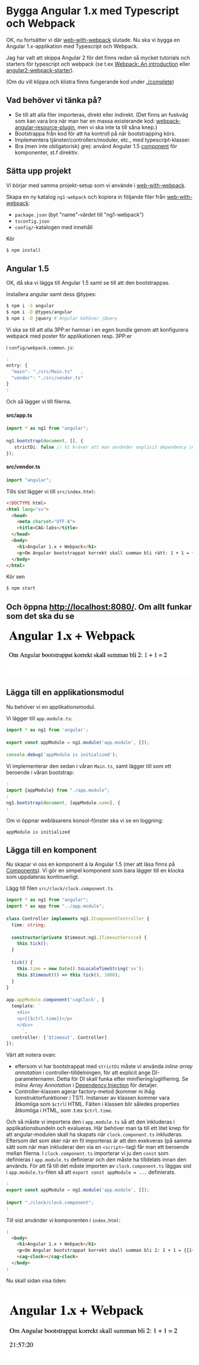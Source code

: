 Bygga Angular 1.x med Typescript och Webpack
==========================================
OK, nu fortsätter vi där [web-with-webpack](../web-with-webpack) slutade. Nu ska vi bygga en
Angular 1.x-applikation med Typescript och Webpack.

Jag har valt att skippa Angular 2 för det finns redan så mycket tutorials och
starters för typescript och webpack (se t.ex
[Webpack: An introduction](https://angular.io/docs/ts/latest/guide/webpack.html) eller
[angular2-webpack-starter](https://github.com/AngularClass/angular2-webpack-starter)).

(Om du vill klippa och klistra finns fungerande kod under [./complete](./complete))

Vad behöver vi tänka på?
------------------------

- Se till att alla filer importeras, direkt eller indirekt. (Det finns an fuskväg som kan vara
bra när man har en massa existerande kod:
[webpack-angular-resource-plugin](https://github.com/liyutech/webpack-angular-resource-plugin),
men vi ska inte ta till såna knep.)
- Bootstrappa från kod för att ha kontroll på när bootstrapping körs.
- Implementera tjänster/controllers/moduler, etc., med typescript-klasser. 
- Bra (men inte obligatorisk) grej: använd Angular 1.5 [component](https://docs.angularjs.org/guide/component) för komponenter, st.f direktiv.

Sätta upp projekt
-----------------
Vi börjar med samma projekt-setup som vi använde i [web-with-webpack](../web-with-webpack).

Skapa en ny katalog `ng1-webpack` och kopiera in följande filer från [web-with-webpack](../web-with-webpack): 

- `package.json` (byt "name"-värdet till "ng1-webpack") 
- `tsconfig.json`
- `config/`-katalogen med innehåll

Kör

```bash
$ npm install
```
	
Angular 1.5
-----------
OK, då ska vi lägga till Angular 1.5 samt se till att den bootstrappas.

Installera angular samt dess @types:

```bash
$ npm i -S angular
$ npm i -D @types/angular
$ npm i -D jquery # Angular behöver jQuery
```	

Vi ska se till att alla 3PP:er hamnar i en egen bundle genom att konfigurera webpack med poster för applikationen resp. 3PP:er 

i `config/webpack.common.js`:

```javascript
:
entry: {
  "main": "./src/Main.ts"	,
  "vendor": "./src/vendor.ts"
}
:
```

Och så lägger vi till filerna.

#### src/app.ts

```typescript
import * as ng1 from "angular";

ng1.bootstrap(document, [], {
   strictDi: false // Vi kräver att man använder explicit dependency injection
});
```	

#### src/vendor.ts

```typescript
import "angular";	
```

Tills sist lägger vi till `src/index.html`:

```html
<!DOCTYPE html>
<html lang="sv">
  <head>
    <meta charset="UTF-8">
    <title>CAG-labs</title>
  </head>
  <body>
    <h1>Angular 1.x + Webpack</h1>
    <p>Om Angular bootstrappat korrekt skall summan bli rätt: 1 + 1 = {{1+1}}</p>
  </body>
</html>
```

Kör sen 

```bash
$ npm start
```

Och öppna [http://localhost:8080/](http://localhost:8080/). 
Om allt funkar som det ska du se 
![Sida1](sida1.png)
---

Lägga till en applikationsmodul
-------------------------------
Nu behöver vi en applikationsmodul. 

Vi lägger till `app.module.ts`:

```typescript
import * as ng1 from 'angular';

export const appModule = ng1.module('app.module', []);

console.debug('appModule is initialized');
```

Vi implementerar den sedan i våran `Main.ts`, samt lägger till som ett 
 beroende i våran bootstrap:
 
```typescript
:
import {appModule} from "./app.module";
:
ng1.bootstrap(document, [appModule.name], {
:
```

Om vi öppnar webläsarens konsol-fönster ska vi se en loggning:
 
    appModule is initialized
    
Lägga till en komponent
-----------------------
Nu skapar vi oss en komponent á la Angular 1.5 (mer att läsa finns på [Components](https://docs.angularjs.org/guide/component)). Vi gör en simpel
komponent som bara lägger till en klocka som uppdateras kontinuerligt.

Lägg till filen `src/clock/clock.component.ts`

```typescript
import * as ng1 from "angular";
import * as app from "../app.module"; 

class Controller implements ng1.IComponentController {
  time: string;

  constructor(private $timeout:ng1.ITimeoutService) {
    this.tick();
  }

  tick() {
    this.time = new Date().toLocaleTimeString('sv');
    this.$timeout(() => this.tick(), 1000);
  }
}

app.appModule.component('cagClock', {
  template: `
    <div>
    <p>{{$ctrl.time}}</p>
    </div>
      `,
  controller: ['$timeout', Controller]
});
```
Värt att notera ovan: 

- eftersom vi har bootstrappat med `strictDi`
  måste vi använda _inline array annotation_ i controller-tilldelningen, 
  för att explicit ange DI-parameternamn. 
  Detta för DI skall funka efter minifiering/uglifiering.
  Se _Inline Array Annotation_ i [Dependency Injection](https://docs.angularjs.org/guide/di) för detaljer.
- Controller-klassen agerar factory-metod (kommer ni ihåg konstruktorfunktioner i TS?).
  Instanser av klassen kommer vara åtkomliga som `$ctrl`i HTML. 
  Fälten i klassen blir således properties åtkomliga i HTML, som .t.ex
  `$ctrl.time`.

Och så måste vi importera den i `app.module.ts` så att den inkluderas i applikationsbundeln och evalueras. 
Här behöver man ta till ett litet knep för att angular-modulen skall ha skapats när `clock.component.ts` inkluderas.
Eftersom det som sker när en fil importeras är att den exekveras (på samma sätt som när man inkluderar den via en `<script>`-tag) får man ett beroende mellan filerna. 
I `clock.component.ts` importerar vi ju den `const` som definieras i `app.module.ts` definierar och den måste ha tilldelats innan den används.
För att få till det måste importen av `clock.component.ts` läggas sist i `app.module.ts`-filen så att `export const appModule = ...` definierats.

```typescript
:
export const appModule = ng1.module('app.module', []);

import "./clock/clock.component";
:
```

Till sist använder vi komponenten i `index.html`:

```html
:
  <body>
    <h1>Angular 1.x + Webpack</h1>
    <p>Om Angular bootstrappat korrekt skall summan bli 2: 1 + 1 = {{1+1}}</p>
    <cag-clock></cag-clock>
  </body>
:
```

Nu skall sidan visa tiden:

![Sida2](sida2.png)
---

